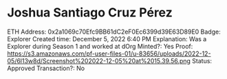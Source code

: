 # Joshua Santiago Cruz Pérez

ETH Address: 0x2a1069c70Efc9BB61dC2eF0Ec6399d39E63D89E0
Badge: Explorer
Created time: December 5, 2022 6:40 PM
Explanation: Was a Explorer during Season 1 and worked at dOrg
Minted?: Yes
Proof: https://s3.amazonaws.com/pf-user-files-01/u-83656/uploads/2022-12-05/6l13w8d/Screenshot%202022-12-05%20at%2015.39.56.png
Status: Approved
Transaction?: No